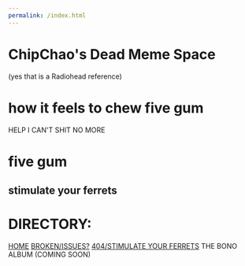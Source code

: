 ```yaml
---
permalink: /index.html
---
```


# ChipChao's Dead Meme Space
(yes that is a Radiohead reference)

# how it feels to chew five gum

HELP I CAN'T SHIT NO MORE

# five gum

## stimulate your ferrets

# DIRECTORY:

[HOME](chipchao.github.io)
[BROKEN/ISSUES?](chipchao.github.io/broken)
[404/STIMULATE YOUR FERRETS](chipchao.github.io/stimulateyourferrets)
THE BONO ALBUM (COMING SOON)
